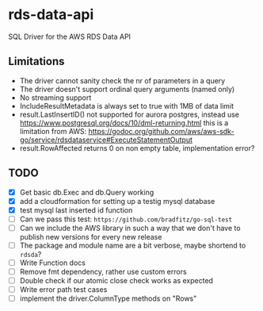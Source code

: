 # rds-data-api
SQL Driver for the AWS RDS Data API 

## Limitations
- The driver cannot sanity check the nr of parameters in a query
- The driver doesn't support ordinal query arguments (named only)
- No streaming support
- IncludeResultMetadata is always set to true with 1MB of data limit
- result.LastInsertID() not supported for aurora postgres, instead use https://www.postgresql.org/docs/10/dml-returning.html
  this is a limitation from AWS: https://godoc.org/github.com/aws/aws-sdk-go/service/rdsdataservice#ExecuteStatementOutput
- result.RowAffected returns 0 on non empty table, implementation error?

## TODO
- [x] Get basic db.Exec and db.Query working
- [x] add a cloudformation for setting up a testig mysql database
- [x] test mysql last inserted id function
- [ ] Can we pass this test: `https://github.com/bradfitz/go-sql-test`
- [ ] Can we include the AWS library in such a way that we don't have to publish new versions for every new release
- [ ] The package and module name are a bit verbose, maybe shortend to `rdsda`?
- [ ] Write Function docs
- [ ] Remove fmt dependency, rather use custom errors
- [ ] Double check if our atomic close check works as expected
- [ ] Write error path test cases
- [ ] implement the driver.ColumnType methods on "Rows"
